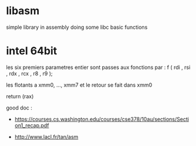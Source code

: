 # libasm
simple library in assembly doing some libc basic functions


# intel 64bit

les six premiers parametres entier sont passes aux fonctions par :
f ( rdi , rsi , rdx , rcx , r8 , r9 );

les flotants a xmm0, ..., xmm7 et le retour se fait dans xmm0

return (rax)

good doc :

- https://courses.cs.washington.edu/courses/cse378/10au/sections/Section1_recap.pdf

- http://www.lacl.fr/tan/asm

